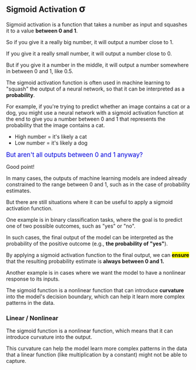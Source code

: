 ## Sigmoid Activation <span style="font-size: 27px;text-transform: lowercase;">σ</span>

<!--Greek small letter sigma σ-->

Sigmoid activation is a function that takes a number as input and squashes it to a value **between 0 and 1**.

So if you give it a really big number, it will output a number close to 1. 

If you give it a really small number, it will output a number close to 0. 

But if you give it a number in the middle, it will output a number somewhere in between 0 and 1, like 0.5.

The sigmoid activation function is often used in machine learning to "squash" the output of a neural network, so that it can be interpreted as a **probability**.

For example, if you're trying to predict whether an image contains a cat or a dog, you might use a neural network with a sigmoid activation function at the end to give you a number between 0 and 1 that represents the probability that the image contains a cat.

* High number = it's likely a cat
* Low number = it's likely a dog

<span style="color:#0000dd;font-size:larger;">But aren't all outputs between 0 and 1 anyway?</span>

Good point!

In many cases, the outputs of machine learning models are indeed already constrained to the range between 0 and 1, such as in the case of probability estimates.

But there are still situations where it can be useful to apply a sigmoid activation function.

One example is in binary classification tasks, where the goal is to predict one of two possible outcomes, such as "yes" or "no".

In such cases, the final output of the model can be interpreted as the probability of the positive outcome (e.g., **the probability of "yes"**).

By applying a sigmoid activation function to the final output, we can <mark>**ensure**</mark> that the resulting probability estimate is **always between 0 and 1.**

Another example is in cases where we want the model to have a nonlinear response to its inputs.

The sigmoid function is a nonlinear function that can introduce **curvature** into the model's decision boundary, which can help it learn more complex patterns in the data.

### Linear / Nonlinear

The sigmoid function is a nonlinear function, which means that it can introduce curvature into the output.

This curvature can help the model learn more complex patterns in the data that a linear function (like multiplication by a constant) might not be able to capture.

<br>